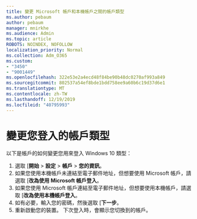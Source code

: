 ```yaml
---
title: 變更 Microsoft 帳戶和本機帳戶之間的帳戶類型
ms.author: pebaum
author: pebaum
manager: mnirkhe
ms.audience: Admin
ms.topic: article
ROBOTS: NOINDEX, NOFOLLOW
localization_priority: Normal
ms.collection: Adm_O365
ms.custom:
- "3450"
- "9001449"
ms.openlocfilehash: 322e53e2a4ecd48f84be90b48dc0270af993a849
ms.sourcegitcommit: 802537a54ef8bde1bdd758ee9a60b6c19d37d6e1
ms.translationtype: MT
ms.contentlocale: zh-TW
ms.lasthandoff: 12/19/2019
ms.locfileid: "40795993"
---
```

# <a name="change-the-account-type-that-you-sign-in-with"></a>變更您登入的帳戶類型

以下是帳戶的如何變更您用來登入 Windows 10 類型：

1. 選取 [**開始** > **設定** > **帳戶** > **您的資訊**。
2. 如果您使用本機帳戶未連結至電子郵件地址，但想要使用 Microsoft 帳戶，請選取 [**改為使用 Microsoft 帳戶登入**。
3. 如果您使用 Microsoft 帳戶連結至電子郵件地址，但想要使用本機帳戶，請選取 [**改為使用本機帳戶登入**。
4. 如有必要，輸入您的密碼，然後選取 [**下一步**。
5. 重新啟動您的裝置。 下次登入時，會顯示您切換到的帳戶。